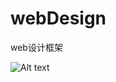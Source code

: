 # webDesign
web设计框架

![Alt text](https://img.shields.io/badge/webDesign-0.1__%E4%B8%AA%E4%BA%BA%E5%AF%B9web%E6%A1%86%E6%9E%B6%E7%9A%84%E7%A0%94%E7%A9%B6-brightgreen.svg)